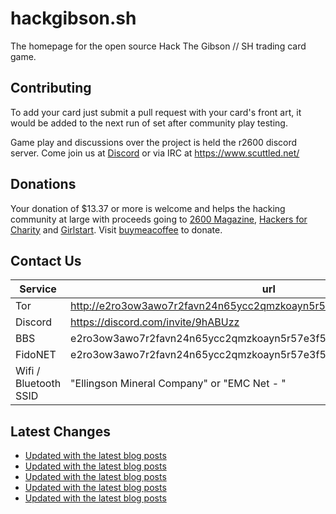 # hackgibson.sh
The homepage for the open source Hack The Gibson // SH trading card game.


## Contributing

To add your card just submit a pull request with your card's front art, it would be added to the next run of set after community play testing.

Game play and discussions over the project is held the r2600 discord server. Come join us at [Discord](https://discord.com/invite/9hABUzz) or via IRC at https://www.scuttled.net/


## Donations

Your donation of $13.37 or more is welcome and helps the hacking community at large with proceeds going to [2600 Magazine](https://2600.com/), [Hackers for Charity](https://hackersforcharity.org) and [Girlstart](https://girlstart.org).  Visit [buymeacoffee](https://www.buymeacoffee.com/hackgibson.sh) to donate.


## Contact Us

Service | url
-|-
Tor | http://e2ro3ow3awo7r2favn24n65ycc2qmzkoayn5r57e3f56nvjwdcgg32ad.onion
Discord | https://discord.com/invite/9hABUzz
BBS | e2ro3ow3awo7r2favn24n65ycc2qmzkoayn5r57e3f56nvjwdcgg32ad.onion:23
FidoNET | e2ro3ow3awo7r2favn24n65ycc2qmzkoayn5r57e3f56nvjwdcgg32ad.onion:24554
Wifi / Bluetooth SSID | "Ellingson Mineral Company" or "EMC Net - <fidonet address>"

## Latest Changes
<!-- BLOG-POST-LIST:START -->
- [Updated with the latest blog posts](https://github.com/DFW2600/hackgibson.sh/commit/34a2b8c80133e1ee4753d75988eade51d2a9b09f)
- [Updated with the latest blog posts](https://github.com/DFW2600/hackgibson.sh/commit/c1f2c023088694b357d523651b67a2c02f391d5c)
- [Updated with the latest blog posts](https://github.com/DFW2600/hackgibson.sh/commit/cb6ae0dd0ff092e546bd224d7c5ff1f0d4fc786a)
- [Updated with the latest blog posts](https://github.com/DFW2600/hackgibson.sh/commit/297a5641e0a3361bbc548e34ecbd4ed94bb15541)
- [Updated with the latest blog posts](https://github.com/DFW2600/hackgibson.sh/commit/001dd95fbf66a01005e27e8522c5bbf901d8c983)
<!-- BLOG-POST-LIST:END -->
